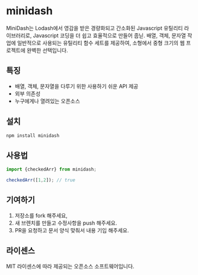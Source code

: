 # minidash

MiniDash는 Lodash에서 영감을 받은 경량화되고 간소화된 Javascript 유틸리티 라이브러리로, Javascript 코딩을 더 쉽고 효율적으로 만들어 줍닏. 배열, 객체, 문자열 작업에 일반적으로 사용되는 유틸리티 함수 세트를 제공하여, 소형에서 중형 크기의 웹 프로젝트에 완벽한 선택입니다.

## 특징

- 배열, 객체, 문자열을 다루기 위한 사용하기 쉬운 API 제공
- 외부 의존성
- 누구에게나 열려있는 오픈소스

## 설치

```bash
npm install minidash
```

## 사용법

```js
import {checkedArr} from minidash;

checkedArr([1,2]); // true
```

## 기여하기

1. 저장소를 fork 해주세요,
2. 새 브렌치를 만들고 수정사항을 push 해주세요.
3. PR을 요청하고 문서 양식 맞춰서 내용 기입 해주세요.

## 라이센스

MIT 라이센스에 따라 제공되는 오픈소스 소프트웨어입니다.
